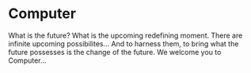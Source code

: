 # Computer
What is the future? What is the upcoming redefining moment. There are infinite upcoming possibilites... And to harness them, to bring what the future possesses is the change of the future. We welcome you to Computer...
